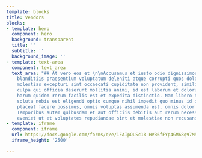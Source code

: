 ```yaml
---
template: blocks
title: Vendors
blocks:
- template: hero
  component: hero
  background: transparent
  title: ''
  subtitle: ''
  background_image: ''
- template: text-area
  component: text_area
  text_area: "## At vero eos et \n\nAccusamus et iusto odio dignissimos ducimus qui
    blanditiis praesentium voluptatum deleniti atque corrupti quos dolores et quas
    molestias excepturi sint occaecati cupiditate non provident, similique sunt in
    culpa qui officia deserunt mollitia animi, id est laborum et dolorum fuga. Et
    harum quidem rerum facilis est et expedita distinctio. Nam libero tempore, cum
    soluta nobis est eligendi optio cumque nihil impedit quo minus id quod maxime
    placeat facere possimus, omnis voluptas assumenda est, omnis dolor repellendus.
    Temporibus autem quibusdam et aut officiis debitis aut rerum necessitatibus saepe
    eveniet ut et voluptates repudiandae sint et molestiae non recusandae."
- template: iframe
  component: iframe
  url: https://docs.google.com/forms/d/e/1FAIpQLSc18-HVB6fFYp4GM68q97M5TfxxBLvhBBx2k533gb6jxxu70w/viewform?embedded=true
  iframe_height: '2500'

---
```

